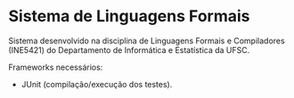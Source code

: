 # Sistema de Linguagens Formais
Sistema desenvolvido na disciplina de Linguagens Formais e Compiladores (INE5421) do Departamento de Informática e Estatística da UFSC.

Frameworks necessários:
- JUnit (compilação/execução dos testes).
